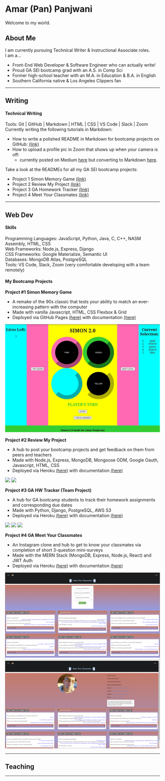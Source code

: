# Amar (Pan) Panjwani
Welcome to my world.    

## About Me

I am currently pursuing Technical Writer & Instructional Associate roles.   
I am a...
- Front-End Web Developer & Software Engineer who can actually write!
- Proud GA SEI bootcamp grad with an A.S. in Comp Sci
- Former high-school teacher with an M.A. in Education & B.A. in English
- Southern California native & Los Angeles Clippers fan 

---

## Writing

#### Technical Writing
Tools: Git | GitHub | Markdown | HTML | CSS | VS Code | Slack | Zoom   
Currently writing the following tutorials in Markdown:   

- How to write a polished README in Markdown for bootcamp projects on GitHub: [(link)](https://github.com/amarpan/readme-writing-tutorial) 
- How to upload a profile pic in Zoom that shows up when your camera is off:
    - currently posted on Medium [here](https://medium.com/@amarpan) but converting to Markdown [here](https://github.com/amarpan/setting-up-a-zoom-profile-pic-tutorial).

Take a look at the READMEs for all my GA SEI bootcamp projects:
- Project 1 Simon Memory Game [(link)](https://github.com/amarpan/simon-game)
- Project 2 Review My Project [(link)](https://github.com/amarpan/review-my-project)
- Project 3 GA Homework Tracker [(link)](https://github.com/amarpan/hw-tracker)
- Project 4 Meet Your Classmates [(link)](https://github.com/amarpan/meet-your-classmates)

---
## Web Dev

#### Skills
Programming Languages: JavaScript, Python, Java, C, C++, NASM Assembly, HTML, CSS   
Web Frameworks: Node.js, Express, Django   
CSS Frameworks: Google Materialize, Semantic UI   
Databases: MongoDB Atlas, PostgreSQL   
Tools: VS Code, Slack, Zoom (very comfortable developing with a team remotely)

#### My Bootcamp Projects
__Project #1 Simon Memory Game__
- A remake of the 90s classic that tests your ability to match an ever-increasing pattern with the computer
- Made with vanilla Javascript, HTML, CSS Flexbox & Grid
- Deployed via GitHub Pages [(here)](https://reviewmyproject.herokuapp.com/) with documentation [(here)](https://github.com/amarpan/review-my-project)   

![](https://github.com/amarpan/simon-game/raw/main/images/screenshotPlayersTurn.jpg)

__Project #2 Review My Project__
- A hub to post your bootcamp projects and get feedback on them from peers and teachers
- Made with Node.js, Express, MongoDB, Mongoose ODM, Google Oauth, Javascript, HTML, CSS
- Deployed via Heroku [(here)](https://reviewmyproject.herokuapp.com/) with documentation [(here)](https://github.com/amarpan/review-my-project)

![](https://github.com/amarpan/review-my-project/raw/main/public/images/RMPShow.jpg)
![](https://github.com/amarpan/review-my-project/raw/main/public/images/RMPIndex.jpg)    

__Project #3 GA HW Tracker (Team Project)__
- A hub for GA bootcamp students to track their homework assignments and corresponding due dates
- Made with Python, Django, PostgreSQL, AWS S3
- Deployed via Heroku [(here)](https://gatracker.herokuapp.com/) with documentation [(here)](https://github.com/amarpan/hw-tracker)

![](https://github.com/amarpan/hw-tracker/raw/main/main_app/static/images/screenshots/todos_list_screenshot.jpg)
![](https://github.com/amarpan/hw-tracker/raw/main/main_app/static/images/screenshots/todo_details_screenshot.jpg)
![](https://github.com/amarpan/hw-tracker/raw/main/main_app/static/images/screenshots/note_add_screenshot.jpg)

__Project #4 GA Meet Your Classmates__
- An Instagram clone and hub to get to know your classmates via completion of short 3-question mini-surveys
- Made with the MERN Stack (MongoDB, Express, Node.js, React) and JWT Auth
- Deployed via Heroku [(here)](https://meetyourclassmates.herokuapp.com/) with documentation [(here)](https://github.com/amarpan/meet-your-classmates)

![](https://github.com/amarpan/meet-your-classmates/raw/main/public/Screenshots/FeedPage.png)
![](https://github.com/amarpan/meet-your-classmates/raw/main/public/Screenshots/ProfilePage.png)

---

## Teaching
---